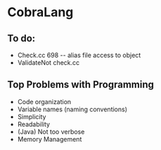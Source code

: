 CobraLang
=========

To do:
-------
  - Check.cc 698 -- alias file access to object
  - ValidateNot check.cc
 		
Top Problems with Programming
-----------------------------
 - Code organization
 - Variable names (naming conventions)
 - Simplicity
 - Readability
 - (Java) Not too verbose
 - Memory Management